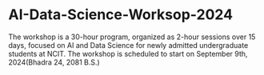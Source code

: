 # AI-Data-Science-Worksop-2024
The workshop is a 30-hour program, organized as 2-hour sessions over 15 days, focused on AI and Data Science for newly admitted undergraduate students at NCIT. The workshop is scheduled to start on September 9th, 2024(Bhadra 24, 2081 B.S.)

